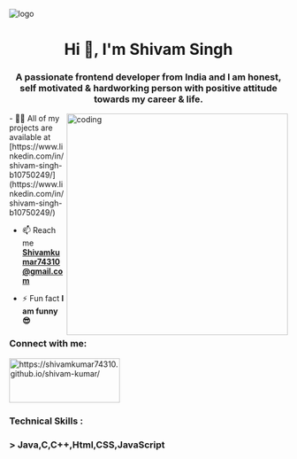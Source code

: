 ![logo](https://wallpaperaccess.com/full/3415092.jpg)
<h1 align="center">Hi 👋, I'm Shivam Singh</h1>
<h3 align="center">A passionate frontend developer from India and I am honest, self motivated & hardworking person with positive attitude towards my career & life.
</h3>
<img align="right"alt="coding"width="400"src="https://camo.githubusercontent.com/9eb3fdcaa648566c6a055c75fc17dbaf3849b11ede8019397a30d2092fdcd3be/68747470733a2f2f7374617469632e7769787374617469632e636f6d2f6d656469612f3262653163655f38363435363739303038343534313865626664363165323937363337343634647e6d76322e676966">
- 👨‍💻 All of my projects are available at [https://www.linkedin.com/in/shivam-singh-b10750249/](https://www.linkedin.com/in/shivam-singh-b10750249/)

- 📫  Reach me **Shivamkumar74310@gmail.com**

- ⚡ Fun fact **I am funny 😎**

<h3 align="left">Connect with me:</h3>
<p align="left">
<a href="https://shivamkumar74310.github.io/shivam-kumar/" target="blank"><img align="center" src="https://content.app-sources.com/s/7742554772753465/uploads/Images/logo_MyWeb.Site_HQ-3_with_black_border-7913135.png" alt="https://shivamkumar74310.github.io/shivam-kumar/" height="80" width="200" /></a>
 
</p>

<h3 align="left">Technical Skills :</h3>
<h3>
>  Java,C,C++,Html,CSS,JavaScript 
 
</h3>
